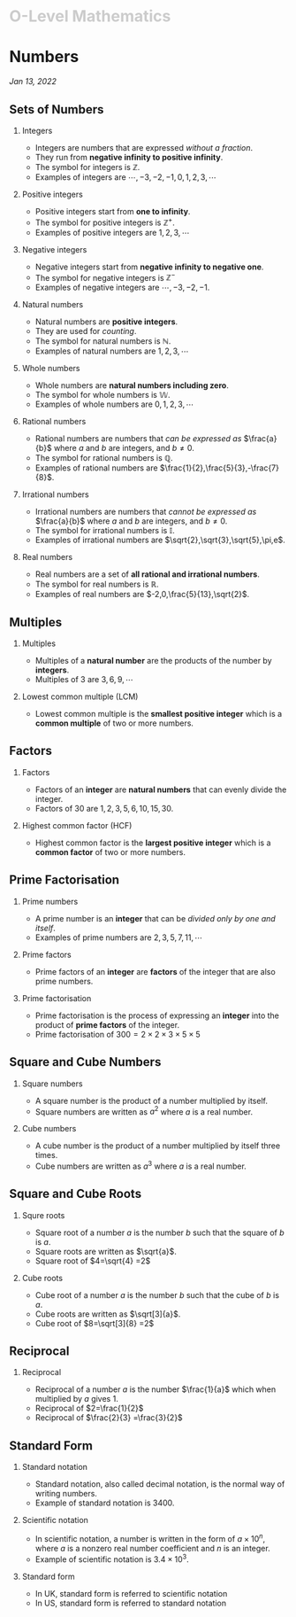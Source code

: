 <h1 style="color: #ccc">O-Level Mathematics</h1>

# Numbers

*Jan 13, 2022*

## Sets of Numbers

1. Integers

    - Integers are numbers that are expressed *without a fraction*.
    - They run from **negative infinity to positive infinity**.
    - The symbol for integers is $\mathbb{Z}$.
    - Examples of integers are $\cdots,-3,-2,-1,0,1,2,3,\cdots$

2. Positive integers

    - Positive integers start from **one to infinity**.
    - The symbol for positive integers is $\mathbb{Z}^{+}$.
    - Examples of positive integers are $1,2,3,\cdots$

3. Negative integers

    - Negative integers start from **negative infinity to negative one**.
    - The symbol for negative integers is $\mathbb{Z}^{-}$
    - Examples of negative integers are $\cdots,-3,-2,-1$.

4. Natural numbers

    - Natural numbers are **positive integers**.
    - They are used for *counting*.
    - The symbol for natural numbers is $\mathbb{N}$.
    - Examples of natural numbers are $1,2,3,\cdots$

5. Whole numbers

    - Whole numbers are **natural numbers including zero**.
    - The symbol for whole numbers is $\mathbb{W}$.
    - Examples of whole numbers are $0,1,2,3,\cdots$

6. Rational numbers

    - Rational numbers are numbers that *can be expressed as* $\frac{a}{b}$ where $a$ and $b$ are integers, and $b\neq0$.
    - The symbol for rational numbers is $\mathbb{Q}$.
    - Examples of rational numbers are $\frac{1}{2},\frac{5}{3},-\frac{7}{8}$.

7. Irrational numbers

    - Irrational numbers are numbers that *cannot be expressed as* $\frac{a}{b}$ where $a$ and $b$ are integers, and $b\neq0$.
    - The symbol for irrational numbers is $\mathbb{I}$.
    - Examples of irrational numbers are $\sqrt{2},\sqrt{3},\sqrt{5},\pi,e$.

8. Real numbers

    - Real numbers are a set of **all rational and irrational numbers**.
    - The symbol for real numbers is $\mathbb{R}$.
    - Examples of real numbers are $-2,0,\frac{5}{13},\sqrt{2}$.

## Multiples

1. Multiples

    - Multiples of a **natural number** are the products of the number by **integers**.
    - Multiples of $3$ are $3,6,9,\cdots$

2. Lowest common multiple (LCM)

    - Lowest common multiple is the **smallest positive integer** which is a **common multiple** of two or more numbers.

## Factors

1. Factors

    - Factors of an **integer** are **natural numbers** that can evenly divide the integer.
    - Factors of $30$ are $1,2,3,5,6,10,15,30$.

2. Highest common factor (HCF)

    - Highest common factor is the **largest positive integer** which is a **common factor** of two or more numbers.

## Prime Factorisation

1. Prime numbers

    - A prime number is an **integer** that can be *divided only by one and itself*.
    - Examples of prime numbers are $2,3,5,7,11,\cdots$

2. Prime factors

    - Prime factors of an **integer** are **factors** of the integer that are also prime numbers.

3. Prime factorisation

    - Prime factorisation is the process of expressing an **integer** into the product of **prime factors** of the integer.
    - Prime factorisation of $300=2\times 2\times 3\times 5\times 5$

## Square and Cube Numbers

1. Square numbers

    - A square number is the product of a number multiplied by itself.
    - Square numbers are written as $a^{2}$ where $a$ is a real number.

2. Cube numbers

    - A cube number is the product of a number multiplied by itself three times.
    - Cube numbers are written as $a^{3}$ where $a$ is a real number.

## Square and Cube Roots

1. Squre roots

    - Square root of a number $a$ is the number $b$ such that the square of $b$ is $a$.
    - Square roots are written as $\sqrt{a}$.
    - Square root of $4=\sqrt{4} =2$

2. Cube roots

    - Cube root of a number $a$ is the number $b$ such that the cube of $b$ is $a$.
    - Cube roots are written as $\sqrt[3]{a}$.
    - Cube root of $8=\sqrt[3]{8} =2$

## Reciprocal

1. Reciprocal

    - Reciprocal of a number $a$ is the number $\frac{1}{a}$ which when multiplied by $a$ gives $1$.
    - Reciprocal of $2=\frac{1}{2}$
    - Reciprocal of $\frac{2}{3} =\frac{3}{2}$

## Standard Form

1. Standard notation

    - Standard notation, also called decimal notation, is the normal way of writing numbers.
    - Example of standard notation is $3400$.

2. Scientific notation

    - In scientific notation, a number is written in the form of $a\times 10^{n}$, where $a$ is a nonzero real number coefficient and $n$ is an integer.
    - Example of scientific notation is $3.4\times 10^{3}$.

3. Standard form

    - In UK, standard form is referred to scientific notation
    - In US, standard form is referred to standard notation
